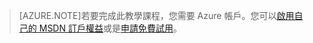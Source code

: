 > [AZURE.NOTE]若要完成此教學課程，您需要 Azure 帳戶。您可以<a href="/pricing/member-offers/msdn-benefits-details/?WT.mc_id=A85619ABF" target="_blank">啟用自己的 MSDN 訂戶權益</a>或是<a href="/pricing/free-trial/?WT.mc_id=A85619ABF" target="_blank">申請免費試用</a>。

<!---HONumber=Oct15_HO3-->